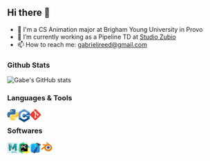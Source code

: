 ## Hi there 👋

- :raising_hand: I'm a CS Animation major at Brigham Young University in Provo 
- 🔭 I’m currently working as a Pipeline TD at [Studio Zubio](https://www.studiozubio.com/)
- 📫 How to reach me: gabrieljreed@gmail.com

### Github Stats
![Gabe's GitHub stats](https://github-readme-stats.vercel.app/api?username=gabrieljreed&theme=swift&show_icons=true&count_private=true&hide_rank=true) <br>

### Languages & Tools
<a href="https://www.python.org" target="_blank"> <img align="left" alt="Python" width="26px" src="https://github.com/gabrieljreed/gabrieljreed/blob/main/images/python-5.svg"/> </a>
<a href="https://www.w3schools.com/cpp/" target="_blank"> <img align="left" alt="C++" width="26px" src=https://github.com/gabrieljreed/gabrieljreed/blob/main/images/c%2B%2B.png/> </a>
<a href="https://git-scm.com/" target="_blank"> <img align="left" alt="git" width="26px" src="https://github.com/gabrieljreed/gabrieljreed/blob/main/images/git.svg"/> </a>
<img align="left" alt="GitHub" width="26px" src="https://github.com/gabrieljreed/gabrieljreed/blob/main/images/github.svg" />

<br>

### Softwares 
<a href="https://www.blender.org" target="_blank"> <img align="left" alt="Maya" width="26px" src="https://github.com/gabrieljreed/gabrieljreed/blob/main/images/maya.png"/> </a>
<a href="https://www.blender.org" target="_blank"> <img align="left" alt="Maya" width="26px" src="https://github.com/gabrieljreed/gabrieljreed/blob/main/images/pycharm.png"/> </a>
<a href="https://www.blender.org" target="_blank"> <img align="left" alt="Maya" width="26px" src="https://github.com/gabrieljreed/gabrieljreed/blob/main/images/xcode.png"/> </a>
<a href="https://www.blender.org" target="_blank"> <img align="left" alt="Blender" width="26px" src="https://github.com/Aakarsh-B/trying-repos/blob/master/blender.png?raw=true"/> </a>

<!--
**gabrieljreed/gabrieljreed** is a ✨ _special_ ✨ repository because its `README.md` (this file) appears on your GitHub profile.

Here are some ideas to get you started:


- 🌱 I’m currently learning ...
- 👯 I’m looking to collaborate on ...
- 🤔 I’m looking for help with ...
- 💬 Ask me about ...

- 😄 Pronouns: ...
- ⚡ Fun fact: ...
-->
